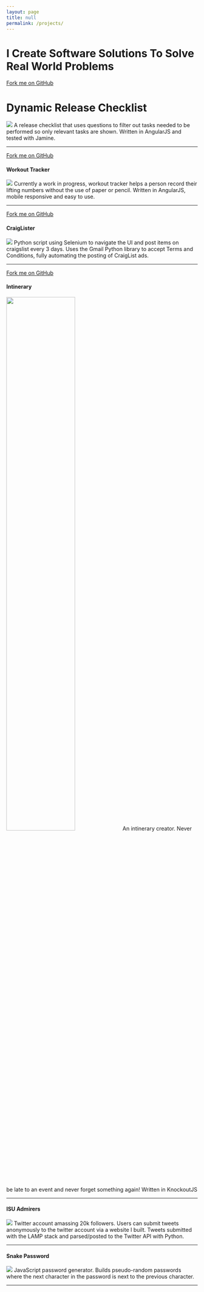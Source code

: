 ```yaml
---
layout: page
title: null
permalink: /projects/
---
```


<link rel="stylesheet" type="text/css" href="lib/css/bootswatch.css">
<link rel="stylesheet" type="text/css" href="lib/css/github-ribbon.css">

<link href="https://fonts.googleapis.com/css?family=Arvo" rel="stylesheet" type="text/css">

<div class="row text-center">
  <div class="col-lg-12 text-center">
  <h1 class="title text-center">
        I Create Software Solutions To Solve Real World Problems
      </h1>
</div>
</div>

<div class="row white-row">
  <div class="col-sm-6">
  <div class="github-fork-ribbon-wrapper right">
  <div class="github-fork-ribbon">
  <a href="https://github.com/clickthisnick/dynamic-release-checklist">Fork me on GitHub</a>
</div>
</div>
</div>
</div>

# Dynamic Release Checklist

![](../images/projects/dynamic-release-checklist.png) A release checklist that uses questions to filter out tasks needed to be performed so only relevant tasks are shown. Written in AngularJS and tested with Jamine.

--------------------------------------------------------------------------------

<div class="col-xs-12 row black-row visible-xs-block">
</div>

<div class="col-sm-6"><div class="github-fork-ribbon-wrapper right">
  <div class="github-fork-ribbon">
  <a href="https://github.com/clickthisnick/WorkoutTracker">Fork me on GitHub</a>
</div>
</div><div class="text-left">
  <h4>Workout Tracker</h4>
</div><img src="../images/projects/workout-tracker.png" class="img-responsive center-block"> Currently a work in progress, workout tracker helps a person record their lifting numbers without the use of paper or pencil. Written in AngularJS, mobile responsive and easy to use. <hr></div>

<div class="row black-row">
</div>

<div class="row white-row">
  <div class="col-sm-6"><div class="github-fork-ribbon-wrapper right">
  <div class="github-fork-ribbon">
  <a href="https://github.com/clickthisnick/CraigLister">Fork me on GitHub</a>
</div>
</div><h4>CraigLister</h4><img src="../images/projects/craiglister.png" class="img-responsive"> Python script using Selenium to navigate the UI and post items on craigslist every 3 days. Uses the Gmail Python library to accept Terms and Conditions, fully automating the posting of CraigList ads. <hr></div>
  <div class="col-xs-12 row black-row visible-xs-block">
</div>
  <div class="col-sm-6"><div class="github-fork-ribbon-wrapper right">
  <div class="github-fork-ribbon">
  <a href="https://github.com/clickthisnick/itinerary">Fork me on GitHub</a>
</div>
</div><div class="text-left">
  <h4>Intinerary</h4>
</div><img src="../images/projects/itinerary.png" class="img-responsive center-block" width="60%"> An intinerary creator. Never be late to an event and never forget something again! Written in KnockoutJS <hr></div>
</div>

<div class="row black-row">
</div>

<div class="row white-row">
  <div class="col-sm-6"><div class="text-left">
  <h4>ISU Admirers</h4>
</div><img src="../images/projects/isuadmirerers.png" class="img-responsive center-block"> Twitter account amassing 20k followers. Users can submit tweets anonymously to the twitter account via a website I built. Tweets submitted with the LAMP stack and parsed/posted to the Twitter API with Python. <hr></div>
  <div class="col-xs-12 row black-row visible-xs-block">
</div>
  <div class="col-sm-6"><div class="text-left">
  <h4>Snake Password</h4>
</div><img src="../images/projects/snake.png" class="img-responsive center-block"> JavaScript password generator. Builds pseudo-random passwords where the next character in the password is next to the previous character. <hr></div>
</div>

<script src="lib/js/jquery.js">
</script>



<script src="lib/js/bootstrap.min.js">
</script>



<script src="lib/js/jquery.matchheight.js" type="text/javascript">
</script>
